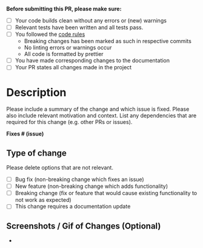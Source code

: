 **Before submitting this PR, please make sure:**

- [ ] Your code builds clean without any errors or (new) warnings
- [ ] Relevant tests have been written and all tests pass.
- [ ] You followed the [code rules][rules]
  - Breaking changes has been marked as such in respective commits
  - No linting errors or warnings occur
  - All code is formatted by prettier
- [ ] You have made corresponding changes to the documentation
- [ ] Your PR states all changes made in the project

# Description

Please include a summary of the change and which issue is fixed. Please also include relevant motivation and context. List any dependencies that are required for this change (e.g. other PRs or issues).

**Fixes # (issue)**

## Type of change

Please delete options that are not relevant.

- [ ] Bug fix (non-breaking change which fixes an issue)
- [ ] New feature (non-breaking change which adds functionality)
- [ ] Breaking change (fix or feature that would cause existing functionality to not work as expected)
- [ ] This change requires a documentation update

## Screenshots / Gif of Changes (Optional)

-

[rules]: ../CONTRIBUTING.md#a-id%22overview%22a-required-tooling-and-conventions
